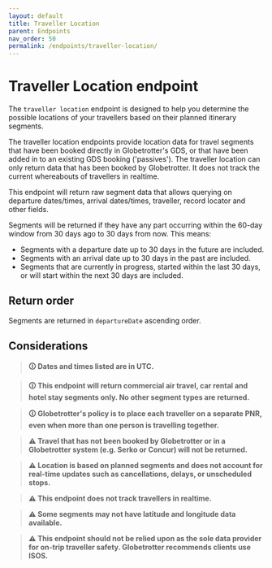 ```yaml
---
layout: default
title: Traveller Location
parent: Endpoints
nav_order: 50
permalink: /endpoints/traveller-location/
---
```


# Traveller Location endpoint

The `traveller location` endpoint is designed to help you determine the possible locations of your travellers based on their planned itinerary segments.

The traveller location endpoints provide location data for travel segments that have been booked directly in Globetrotter's GDS, or that have been added in to an existing GDS booking ('passives'). The traveller location can only return data that has been booked by Globetrotter. It does not track the current whereabouts of travellers in realtime.

This endpoint will return raw segment data that allows querying on departure dates/times, arrival dates/times, traveller, record locator and other fields.

Segments will be returned if they have any part occurring within the 60-day window from 30 days ago to 30 days from now. This means:

- Segments with a departure date up to 30 days in the future are included.
- Segments with an arrival date up to 30 days in the past are included.
- Segments that are currently in progress, started within the last 30 days, or will start within the next 30 days are included.

## Return order

Segments are returned in `departureDate` ascending order.
 
## Considerations

> **🛈 Dates and times listed are in UTC.**

> **🛈 This endpoint will return commercial air travel, car rental and hotel stay segments only. No other segment types are returned.**

> **🛈 Globetrotter's policy is to place each traveller on a separate PNR, even when more than one person is travelling together.**

> **⚠ Travel that has not been booked by Globetrotter or in a Globetrotter system (e.g. Serko or Concur) will not be returned.**

> **⚠ Location is based on planned segments and does not account for real-time updates such as cancellations, delays, or unscheduled stops.**

> **⚠ This endpoint does not track travellers in realtime.**

> **⚠ Some segments may not have latitude and longitude data available.**

> **⚠ This endpoint should not be relied upon as the sole data provider for on-trip traveller safety. Globetrotter recommends clients use ISOS.**
